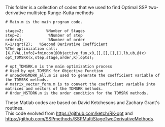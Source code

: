 

This folder is a collection of codes that we used to find Optimal SSP two-derivative multistep Runge-Kutta methods 

    # Main.m is the main program code.
`stage=2;          %Number of Stages `  
`step=2;            %Number of step`  
`order=3;           %Number of order`  
`K=1/sqrt(2);   %Second Derivative Coefficient `  
`%The optimization call:`  
`[X,FVAL,info]=fmincon(@Objective_fun,x0,[],[],[],[],lb,ub,@(x) opt_TDMSRK(x,step,stage,order,K),opts);`  

    # opt_TDMSRK.m is the main optimization process
    # Used by opt_TDMSRK for Objective Function
    # unpackMSMDRK_all.m is used to generate the coefficient variable of the TDMSRK methods.
    # matrix_vector_form.m is to convert the coefficient variable into matrices and vectors of the TDMSRK methods.
    # Order_MSTDRK.m is the order condition for the TDMSRK methods.
 


These Matlab codes are based on David Ketchesons and Zachary Grant's routines.  
This code evolved from https://github.com/ketch/RK-opt and https://github.com/SSPmethods/SSPMultiStageTwoDerivativeMethods.
